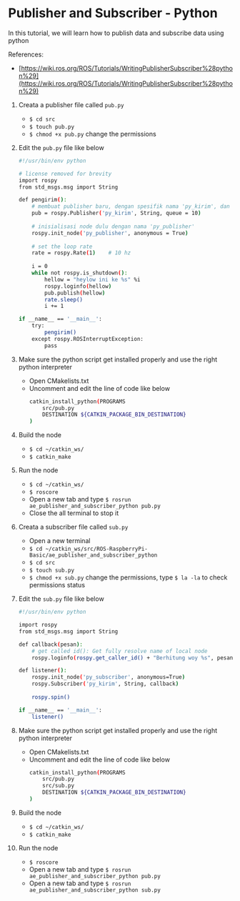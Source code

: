 # Publisher and Subscriber - Python
In this tutorial, we will learn how to publish data and subscribe data using python

References:
- [https://wiki.ros.org/ROS/Tutorials/WritingPublisherSubscriber%28python%29](https://wiki.ros.org/ROS/Tutorials/WritingPublisherSubscriber%28python%29) 

1. Creata a publisher file called `pub.py`
	- `$ cd src`
	- `$ touch pub.py`
	- `$ chmod +x pub.py`	change the permissions
2. Edit the `pub.py` file like below
	```sh
	#!/usr/bin/env python

	# license removed for brevity
	import rospy
	from std_msgs.msg import String

	def pengirim():
		# membuat publisher baru, dengan spesifik nama 'py_kirim', dan queue_size = 10
		pub = rospy.Publisher('py_kirim', String, queue = 10)
		
		# inisialisasi node dulu dengan nama 'py_publisher'
		rospy.init_node('py_publisher', anonymous = True)
		
		# set the loop rate
		rate = rospy.Rate(1)	# 10 hz
		
		i = 0
		while not rospy.is_shutdown():
			hellow = "heylow ini ke %s" %i
			rospy.loginfo(hellow)
			pub.publish(hellow)
			rate.sleep()
			i += 1

	if __name__ == '__main__':
		try:
			pengirim()
		except rospy.ROSInterruptException:
			pass
	
	```
3. Make sure the python script get installed properly and use the right python interpreter
	- Open CMakelists.txt
	- Uncomment and edit the line of code like below
		```sh
		catkin_install_python(PROGRAMS
			src/pub.py
			DESTINATION ${CATKIN_PACKAGE_BIN_DESTINATION}
		)
		```
4. Build the node
	- `$ cd ~/catkin_ws/`
	- `$ catkin_make`
5. Run the node
	- `$ cd ~/catkin_ws/`
	- `$ roscore`
	- Open a new tab and type `$ rosrun ae_publisher_and_subscriber_python pub.py`
	- Close the all terminal to stop it
	
6. Creata a subscriber file called `sub.py`
	- Open a new terminal
	- `$ cd ~/catkin_ws/src/ROS-RaspberryPi-Basic/ae_publisher_and_subscriber_python`
	- `$ cd src`
	- `$ touch sub.py`
	- `$ chmod +x sub.py`	change the permissions, type `$ la -la` to check permissions status
7. Edit the `sub.py` file like below
	```sh
	#!/usr/bin/env python

	import rospy
	from std_msgs.msg import String

	def callback(pesan):
		# get called id(): Get fully resolve name of local node
		rospy.loginfo(rospy.get_caller_id() + "Berhitung woy %s", pesan.data)

	def listener():
		rospy.init_node('py_subscriber', anonymous=True)
		rospy.Subscriber('py_kirim', String, callback)
		
		rospy.spin()

	if __name__ == '__main__':
		listener()
	```
8. Make sure the python script get installed properly and use the right python interpreter
	- Open CMakelists.txt
	- Uncomment and edit the line of code like below
		```sh
		catkin_install_python(PROGRAMS
			src/pub.py
			src/sub.py
			DESTINATION ${CATKIN_PACKAGE_BIN_DESTINATION}
		)
		```
9. Build the node
	- `$ cd ~/catkin_ws/`
	- `$ catkin_make`
10. Run the node
	- `$ roscore`
	- Open a new tab and type `$ rosrun ae_publisher_and_subscriber_python pub.py`
	- Open a new tab and type `$ rosrun ae_publisher_and_subscriber_python sub.py`
